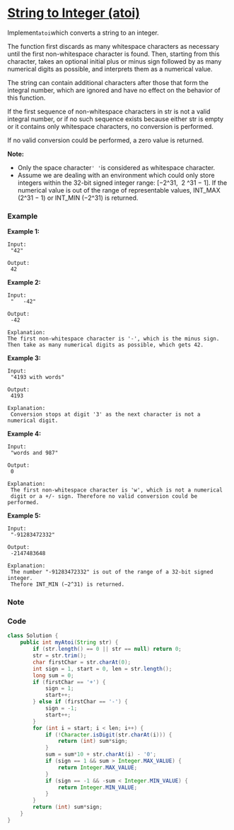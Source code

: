 # [String to Integer \(atoi\)](https://leetcode.com/problems/string-to-integer-atoi/description/)

Implement`atoi`which converts a string to an integer.

The function first discards as many whitespace characters as necessary until the first non-whitespace character is found. Then, starting from this character, takes an optional initial plus or minus sign followed by as many numerical digits as possible, and interprets them as a numerical value.

The string can contain additional characters after those that form the integral number, which are ignored and have no effect on the behavior of this function.

If the first sequence of non-whitespace characters in str is not a valid integral number, or if no such sequence exists because either str is empty or it contains only whitespace characters, no conversion is performed.

If no valid conversion could be performed, a zero value is returned.

**Note:**

* Only the space character`' '`is considered as whitespace character.
* Assume we are dealing with an environment which could only store integers within the 32-bit signed integer range: \[−2^31,  2
  ^31 − 1\]. If the numerical value is out of the range of representable values, INT\_MAX \(2^31 − 1\) or INT\_MIN \(−2^31\) is returned.

### Example

**Example 1:**

```
Input:
 "42"

Output:
 42
```

**Example 2:**

```
Input:
 "   -42"

Output:
 -42

Explanation:
The first non-whitespace character is '-', which is the minus sign.
Then take as many numerical digits as possible, which gets 42.
```

**Example 3:**

```
Input:
 "4193 with words"

Output:
 4193

Explanation:
 Conversion stops at digit '3' as the next character is not a numerical digit.
```

**Example 4:**

```
Input:
 "words and 987"

Output:
 0

Explanation:
 The first non-whitespace character is 'w', which is not a numerical 
 digit or a +/- sign. Therefore no valid conversion could be performed.
```

**Example 5:**

```
Input:
 "-91283472332"

Output:
 -2147483648

Explanation:
 The number "-91283472332" is out of the range of a 32-bit signed integer.
 Thefore INT_MIN (−2^31) is returned.
```

### Note

### Code

```java
class Solution {
    public int myAtoi(String str) {
        if (str.length() == 0 || str == null) return 0;
        str = str.trim();
        char firstChar = str.charAt(0);
        int sign = 1, start = 0, len = str.length();
        long sum = 0;
        if (firstChar == '+') {
            sign = 1;
            start++;
        } else if (firstChar == '-') {
            sign = -1;
            start++;
        }
        for (int i = start; i < len; i++) {
            if (!Character.isDigit(str.charAt(i))) {
                return (int) sum*sign;
            }
            sum = sum*10 + str.charAt(i) - '0';
            if (sign == 1 && sum > Integer.MAX_VALUE) {
                return Integer.MAX_VALUE;
            }
            if (sign == -1 && -sum < Integer.MIN_VALUE) {
                return Integer.MIN_VALUE;           
            }
        }
        return (int) sum*sign;
    }
}
```



